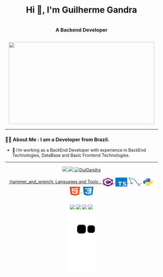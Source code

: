 <h1 align="center">Hi 👋, I'm Guilherme Gandra<h1> 
  
<h3 align="center">A Backend Developer</h3>
  
  ##
  
 <div id="header" align="center">
  <img src="https://media.giphy.com/media/6JK9WA1gBVoLpRH26A/giphy.gif" width="480" height="270" frameBorder="0" class="giphy-embed" allowFullScreen/>
</div>



---

### :man_technologist: About Me : I am a Developer from Brazil.
- :telescope: I’m working as a BackEnd Developer with experience in BackEnd Technologies, DataBase and Basic Frontend Technologies.

---

<div align="center" style="display: inline_block">
  <a href="https://github.com/GuiGandra">
  <img height="150em"src="https://github-readme-stats.vercel.app/api?username=GuiGandra&show_icons=true&theme=radical&include_all_commits=true&count_private=true"/>
  <img height="150em" src="https://github-readme-stats.vercel.app/api/top-langs/?username=GuiGandra&layout=compact&langs_count=7&theme=radical"/>
  <img heigth="100em" width="400" src="https://github-readme-streak-stats.herokuapp.com/?user=GuiGandra&show_icons=true&theme=radical&include_all_commits=true&count_private=true" alt="GuiGandra" />
</div>


<div align="center"><br>
:hammer_and_wrench: Languages and Tools :
  <img align="center" alt="Gui-Csharp" height="30" width="40" src="https://raw.githubusercontent.com/devicons/devicon/master/icons/csharp/csharp-original.svg">
  <img align="center" alt="Gui-Ts" height="30" width="40" src="https://raw.githubusercontent.com/devicons/devicon/master/icons/typescript/typescript-plain.svg">
  <img align="center" alt="Gui-Ts" height="30" width="40" src="https://raw.githubusercontent.com/devicons/devicon/master/icons/mysql/mysql-plain.svg">
  <img align="center" alt="Gui-Python" height="30" width="40" src="https://raw.githubusercontent.com/devicons/devicon/master/icons/python/python-original.svg">
  <img align="center" alt="Gui-HTML" height="30" width="40" src="https://raw.githubusercontent.com/devicons/devicon/master/icons/html5/html5-original.svg">
  <img align="center" alt="Gui-CSS" height="30" width="40" src="https://raw.githubusercontent.com/devicons/devicon/master/icons/css3/css3-original.svg">
</div>

##
  
<div align="center"> 
  <a href="https://www.instagram.com/gandragui/" target="_blank"><img src="https://img.shields.io/badge/-Instagram-%23E4405F?style=for-the-badge&logo=instagram&logoColor=white" target="_blank"></a>
  <a href = "mailto:gui_hengan@hotmail.com"><img src="https://img.shields.io/badge/Microsoft_Outlook-0078D4?style=for-the-badge&logo=microsoft-outlook&logoColor=white" target="_blank"></a>
  <a href="[https://www.linkedin.com/in/guilherme-henrique-921070107/](https://www.linkedin.com/in/guilherme-gandra-921070107/)" target="_blank"><img src="https://img.shields.io/badge/-LinkedIn-%230077B5?style=for-the-badge&logo=linkedin&logoColor=white" target="_blank"></a>
  <a href="https://www.codewars.com/users/GuiGandra" target="_blank"><img src="	https://img.shields.io/badge/Codechef-%23B92B27.svg?&style=for-the-badge&logo=Codechef&logoColor=white" target="_blank"></a> 

  ![Snake animation](https://github.com/GuiGandra/GuiGandra/blob/output/github-contribution-grid-snake.svg)
</div>
